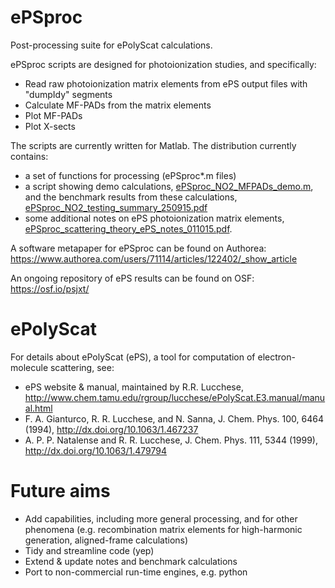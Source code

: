 # ePSproc
Post-processing suite for ePolyScat calculations.

ePSproc scripts are designed for photoionization studies, and specifically:
- Read raw photoionization matrix elements from ePS output files with "dumpIdy" segments
- Calculate MF-PADs from the matrix elements
- Plot MF-PADs
- Plot X-sects

The scripts are currently written for Matlab. The distribution currently contains:
- a set of functions for processing (ePSproc*.m files)
- a script showing demo calculations, <a href="https://github.com/phockett/ePSproc/blob/master/ePSproc_NO2_MFPADs_demo.m">ePSproc_NO2_MFPADs_demo.m</a>, and the benchmark results from these calculations, <a href="https://github.com/phockett/ePSproc/blob/master/ePSproc_NO2_testing_summary_250915.pdf">ePSproc_NO2_testing_summary_250915.pdf</a>
- some additional notes on ePS photoionization matrix elements, <a href="https://github.com/phockett/ePSproc/blob/master/ePSproc_scattering_theory_ePS_notes_011015.pdf">ePSproc_scattering_theory_ePS_notes_011015.pdf</a>.
 
A software metapaper for ePSproc can be found on Authorea: https://www.authorea.com/users/71114/articles/122402/_show_article 

An ongoing repository of ePS results can be found on OSF: https://osf.io/psjxt/

# ePolyScat
For details about ePolyScat (ePS), a tool for computation of electron-molecule scattering, see:
- ePS website & manual, maintained by R.R. Lucchese, http://www.chem.tamu.edu/rgroup/lucchese/ePolyScat.E3.manual/manual.html
- F. A. Gianturco, R. R. Lucchese, and N. Sanna, J. Chem. Phys. 100, 6464 (1994), http://dx.doi.org/10.1063/1.467237
- A. P. P. Natalense and R. R. Lucchese, J. Chem. Phys. 111, 5344 (1999), http://dx.doi.org/10.1063/1.479794

# Future aims
- Add capabilities, including more general processing, and for other phenomena (e.g. recombination matrix elements for high-harmonic generation, aligned-frame calculations)
- Tidy and streamline code (yep)
- Extend & update notes and benchmark calculations
- Port to non-commercial run-time engines, e.g. python


